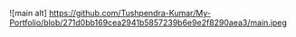![main alt] https://github.com/Tushpendra-Kumar/My-Portfolio/blob/271d0bb169cea2941b5857239b6e9e2f8290aea3/main.jpeg
